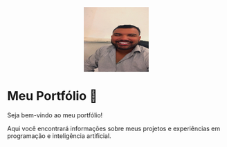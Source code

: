 <img src="perfil.jpg" alt="Minha Foto de Perfil" width="150" height="150" style="display: block; margin: auto;">



# Meu Portfólio 🚀  

Seja bem-vindo ao meu portfólio!  

Aqui você encontrará informações sobre meus projetos e experiências em programação e inteligência artificial.  
